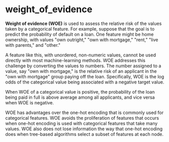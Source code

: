 # weight_of_evidence

**Weight of evidence (WOE)** is used to assess the relative risk of the values taken by a categorical feature. For example, suppose that the goal is to predict the probability of default on a loan. One feature might be home ownership, with values "own outright," "own with mortgage," "rent," "live with parents," and "other." 

A feature like this, with unordered, non-numeric values, cannot be used directly with most machine-learning methods. WOE addresses this challenge by converting the values to numbers. The number assigned to a value, say "own with mortgage," is the relative risk of an applicant in the "own with mortgage" group paying off the loan. Specifically, WOE is the log odds of the categorical value being associated with a negative target value.

When WOE of a categorical value is positive, the probability of the loan being paid in full is above average among all applicants, and vice versa when WOE is negative. 

WOE has advantages over the one-hot encoding that is commonly used for categorical features. WOE avoids the proliferation of features that occurs when one-hot encoding is used with categorical features that take many values. WOE also does not lose information the way that one-hot encoding does when tree-based algorithms select a subset of features at each node.

